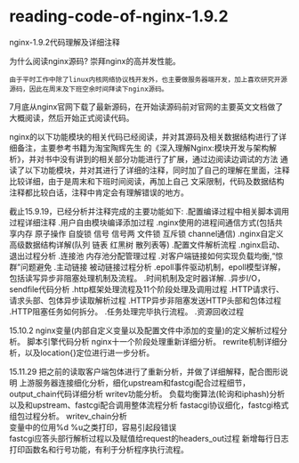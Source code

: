 # reading-code-of-nginx-1.9.2
nginx-1.9.2代码理解及详细注释

为什么阅读nginx源码?
    崇拜nginx的高并发性能。
	
	由于平时工作中除了linux内核网络协议栈开发外，也主要做服务器端开发，加上喜欢研究开源源码，因此在周末及下班空余时间拜读下nginx源码。

7月底从nginx官网下载了最新源码，在开始读源码前对官网的主要英文文档做了大概阅读，然后开始正式阅读代码。

nginx的以下功能模块的相关代码已经阅读，并对其源码及相关数据结构进行了详细备注，主要参考书籍为淘宝陶辉先生
的《深入理解Nginx:模块开发与架构解析》，并对书中没有讲到的相关部分功能进行了扩展，通过边阅读边调试的方法
通读了以下功能模块，并对其进行了详细的注释，同时加了自己的理解在里面，注释比较详细，由于是周末和下班时间阅读，再加上自己
文采限制，代码及数据结构注释都比较白话，注释中肯定会有理解错误的地方。

截止15.9.19，已经分析并注释完成的主要功能如下:
	.配置编译过程中相关脚本调用过程详细注释
	.用户自由模块编译添加过程
	.nginx使用的进程间通信方式(包括共享内存 原子操作 自旋锁 信号 信号两 文件锁 互斥锁 channel通信)
	.nginx自定义高级数据结构详解(队列 链表 红黑树 散列表等)
	.配置文件解析流程
	.nginx启动、退出过程分析
	.连接池 内存池分配管理过程
	.对客户端链接如何实现负载均衡,“惊群”问题避免
	.主动链接 被动链接过程分析
	.epoll事件驱动机制，epoll模型详解，包括读写异步非阻塞处理机制及流程。
	.时间机制及定时器详解.
	.异步I/O，sendfile代码分析
	.http框架处理流程及11个阶段处理及调用过程
	.HTTP请求行、请求头部、包体异步读取解析过程
	.HTTP异步非阻塞发送HTTP头部和包体过程
	.HTTP阻塞任务如何拆分。
	.任务处理完毕执行流程。
	.资源回收过程
	

15.10.2
	nginx变量(内部自定义变量以及配置文件中添加的变量)的定义解析过程分析。
	脚本引擎代码分析
	nginx十一个阶段处理重新详细分析。
	rewrite机制详细分析，以及location{}定位进行进一步分析。

15.11.29
	把之前的读取客户端包体进行了重新分析，并做了详细解释，配合图形说明
	上游服务器连接细化分析，细化upstream和fastcgi配合过程细节，
	output_chain代码详细分析 
	writev功能分析。
	负载均衡算法(轮询和iphash)分析以及和upstream、fastcgi配合调用整体流程分析
	fastacgi协议细化，fastcgi格式组包过程分析。 
	writev_chain分析   
	变量中的位用%d %u之类打印，容易引起段错误  
	fastcgi应答头部行解析过程以及赋值给request的headers_out过程
	新增每行日志打印函数名和行号功能，有利于分析程序执行流程。
	
